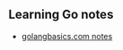 ## Learning Go notes

* [golangbasics.com notes](https://github.com/natenka/learning-go-notes/blob/main/notes/golangbasics.md)
